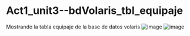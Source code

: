 # Act1_unit3--bdVolaris_tbl_equipaje
Mostrando la tabla equipaje de la base de datos volaris
![image](https://github.com/CobosTrevinoMartinGabriel/Act1_unit3--bdVolaris_tbl_equipaje/assets/143775254/affd89ac-b8cd-4bd6-95e0-990408650f10)
![image](https://github.com/CobosTrevinoMartinGabriel/Act1_unit3--bdVolaris_tbl_equipaje/assets/143775254/20286e9b-3ffa-44e7-aa0a-d727ec2b7568)

